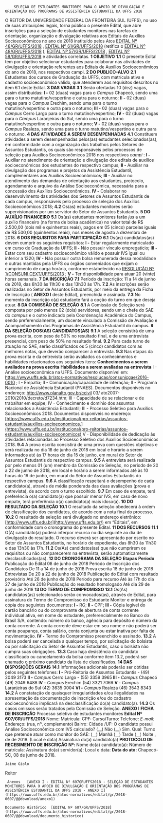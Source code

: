         SELEÇÃO DE ESTUDANTES MONITORES PARA O APOIO DE DIVULGAÇÃO E ORIENTAÇÃO DOS PROGRAMAS DE ASSISTÊNCIA ESTUDANTIL DA UFFS 2018  

 O REITOR DA UNIVERSIDADE FEDERAL DA FRONTEIRA SUL (UFFS), no uso de suas atribuições legais, torna público o presente Edital, que abre inscrições para a seleção de estudantes monitores nas tarefas de orientação, organização e divulgação relativas aos Editais de Auxílios Socioeconômicos no ano de 2018 instituído pelos Atos [EDITAL Nº 48/GR/UFFS/2018](https://www.uffs.edu.br/atos-normativos/edital/gr/2018-0048)  , [EDITAL Nº 61/GR/UFFS/2018](https://www.uffs.edu.br/atos-normativos/edital/gr/2018-0061)  (retifica o [EDITAL Nº 48/GR/UFFS/2018](https://www.uffs.edu.br/atos-normativos/edital/gr/2018-0048)  ), [EDITAL Nº 57/GR/UFFS/2018](https://www.uffs.edu.br/atos-normativos/edital/gr/2018-0057)  , [EDITAL Nº 58/GR/UFFS/2018](https://www.uffs.edu.br/atos-normativos/edital/gr/2018-0058)  e atividades correlatas.  **1 OBJETIVO**  **1.1** O presente Edital tem por objetivo selecionar estudantes para colaborar nas atividades de divulgação e orientação referentes aos Editais de Auxílios Socioeconômicos do ano de 2018, nos respectivos campi.  **2 DO PUBLICO-ALVO**  **2.1** Estudantes dos cursos de Graduação da UFFS, com matrícula ativa e cadastro socioeconômico válido, que atenderem aos requisitos descritos no item 6.1 deste Edital.  **3 DAS VAGAS**  **3.1** Serão ofertadas 10 (dez) vagas, assim distribuídas: **I -** 02 (duas) vagas para o *Campus* Chapecó, sendo uma para o turno matutino/vespertino e outra para o noturno; **II -** 02 (duas) vagas para o *Campus* Erechim, sendo uma para o turno matutino/vespertino e outra para o noturno; **III -** 02 (duas) vagas para o *Campus* Cerro Largo para o turno matutino/vespertino; **IV -** 02 (duas) vagas para o *Campus* Laranjeiras do Sul, sendo uma para o turno matutino/vespertino e outra para o noturno; **V -** 02 (duas) vagas para o *Campus* Realeza, sendo uma para o turno matutino/vespertino e outra para o noturno.  **4 DAS ATIVIDADES A SEREM DESEMPENHADAS**  **4.1** Constituem atividades a serem desempenhadas pelos(as) estudantes selecionados(as), em conformidade com a organização dos trabalhos pelos Setores de Assuntos Estudantis, os quais são responsáveis pelos processos de seleção para Auxílios Socioeconômicos 2018 nos respectivos *campi* : **I -** Auxiliar no atendimento de orientação e divulgação dos editais de auxílios socioeconômicos dos estudantes do respectivo campus; **II -** Auxiliar na divulgação dos programas e projetos da Assistência Estudantil, complementares aos Auxílios Socioeconômicos; **III -** Auxiliar no atendimento das demandas de orientação aos estudantes, protocolo, agendamento e arquivo da Análise Socioeconômica, necessária para a concessão dos Auxílios Socioeconômicos. **IV -** Colaborar no desenvolvimento das atividades dos Setores de Assuntos Estudantis de cada campus, responsáveis pelo processo de seleção dos Auxílios Socioeconômicos 2018; **4.2** Os(as) estudantes monitores serão supervisionados por um servidor do Setor de Assuntos Estudantis.  **5 DO AUXÍLIO FINANCEIRO**  **5.1** Os(as) estudantes monitores farão *jus* a um auxílio financeiro (na forma de bolsa acadêmica) no valor total de R$ 2.500,00 (dois mil e quinhentos reais), pagos em 05 (cinco) parcelas iguais de R$ 500,00 (quinhentos reais), nos meses de agosto a dezembro de 2018.  **6 DOS REQUISITOS PARA PARTICIPAÇÃO**  **6.1** Os(as) candidatos(as) devem cumprir os seguintes requisitos: **I -** Estar regularmente matriculado em curso de Graduação da UFFS; **II -** Não possuir vínculo empregatício; **III -** Estar com seu cadastro socioeconômico válido e possuir IVS igual ou inferior a 1320; **IV -** Não possuir outra bolsa remunerada dessa modalidade e outras mantidas pela UFFS ou órgãos conveniados que exijam o cumprimento de carga horária, conforme estabelecido na [RESOLUÇÃO Nº 1/CONSUNI CEXT/UFFS/2013](https://www.uffs.edu.br/atos-normativos/resolucao/consunicext/2013-0001)  ; **V -** Ter disponibilidade para atuar 20 (vinte) horas semanais.  **7 DA INSCRIÇÃO**  **7.1** Período da inscrição: 11 a 14 de junho de 2018, das 8h30 às 11h30 e das 13h30 às 17h. **7.2** As inscrições serão realizadas no Setor de Assuntos Estudantis, por meio da entrega da Ficha de Inscrição ( **ANEXO I** deste Edital), preenchida e assinada. **7.3** No momento da inscrição o(a) estudante fará a opção do turno em que deseja atuar.  **8 DA COMISSÃO DE SELEÇÃO**  **8.1** A Comissão de Seleção será composta por pelo menos 02 (dois) servidores, sendo um o chefe do SAE do *campus* e o outro indicado pela Coordenação Acadêmica do Campus, sendo preferencialmente, um docente vinculado a Comissão de Avaliação e Acompanhamento dos Programas de Assistência Estudantil do campus.  **9 DA SELEÇÃO DOS(AS) CANDIDATOS(AS)**  **9.1** A seleção consistirá de uma prova escrita, com peso de 50% no resultado final, e de uma entrevista presencial, com peso de 50% no resultado final. **9.2** Para cada turno de atuação no SAE, serão classificados os 5 (cinco) candidatos com as melhores notas, que deverão comparecer à entrevista. **9.3** Nas etapas da prova escrita e da entrevista serão avaliados os conhecimentos e habilidades relacionados aos seguintes itens:     **Conhecimentos a serem avaliados na prova escrita**    **Habilidades a serem avaliadas na entrevista**      I - Análise socioeconômica na UFFS. Documento disponível em: <https://www.uffs.edu.br/atos-normativos/resolucao/consunicgae/2016-0010> ;   I - Empatia; II - Comunicação/capacidade de interação;     II - Programa Nacional de Assistência Estudantil (PNAES). Documentos disponíveis no endereço: <http://www.planalto.gov.br/ccivil> 03/ ato2007-2010/2010/decreto/d7234.htm;   III - Capacidade de se relacionar e de trabalhar em equipe; IV - Conhecimento e domínio dos assuntos relacionados a Assistência Estudantil;     III - Processo Seletivo para Auxílios Socioeconômicos 2018. Documentos disponíveis no endereço: [https://www.uffs.edu.br/institucional/pro-reitorias/assuntos-estudantis/auxilios-socioeconomicos.](https://www.uffs.edu.br/institucional/pro-reitorias/assuntos-estudantis/auxilios-socioeconomicos)    V - Disponibilidade de dedicação às atividades relacionadas ao Processo Seletivo dos Auxílios Socioeconômicos 2018.     **9.4** A prova escrita consistirá de uma prova com questões objetivas e será realizada no dia 18 de junho de 2018 em local e horário a serem informados até às 17 horas do dia 15 de junho, em mural do Setor de Assuntos Estudantis do respectivo campus. **9.5** A entrevista será realizada por pelo menos 01 (um) membro da Comissão de Seleção, no período de 20 a 22 de junho de 2018, em local e horário a serem informados até às 10 horas do 19 de junho, em mural do Setor de Assuntos Estudantis do respectivo campus. **9.6** A classificação respeitará o desempenho de cada candidato(a), através de média ponderada das duas avaliações (prova e entrevista), de acordo com o turno escolhido. **9.7** Em caso de empate, terá preferência o(a) candidato(a) que possuir menor IVS, em caso de novo empate, terá preferência o(a) candidato(a) mais idoso(a).  **10 DO RESULTADO DA SELEÇÃO**  **10.1** O resultado da seleção obedecerá à ordem de classificação dos candidatos, de acordo com a nota final do processo. **10.2** O resultado da seleção será divulgado no endereço eletrônico: [http://www.uffs.edu.br](http://www.uffs.edu.br/)  em “Editais”, em conformidade com o cronograma do presente Edital.  **11 DOS RECURSOS**  **11.1** O(A) candidato(a) poderá interpor recurso no dia seguinte ao dia de divulgação do resultado. O recurso deverá ser apresentado por escrito no Setor de Assuntos Estudantis, no horário de expediente, das 8h30 às 11h30 e das 13h30 às 17h. **11.2** Os(As) candidatos(as) que não cumprirem os requisitos ou não comparecerem na entrevista, serão automaticamente desclassificados(as).  **12 DO CRONOGRAMA DA SELEÇÃO**      **Etapas**    **Período**      Publicação do Edital   08 de junho de 2018     Período de Inscrição dos Candidatos   De 11 a 14 de junho de 2018     Prova escrita   18 de junho de 2018     Entrevistas   De 20 a 22 de junho de 2018     Publicação do Edital com resultado provisório   Até 26 de junho de 2018     Período para recurso   Até às 17h do dia 27 de junho de 2018     Publicação do resultado homologado   Até dia 29 de junho de 2018      **13 DO TERMO DE COMPROMISSO**  **13.1** Os(As) candidatos(as) selecionados serão convocados(as), através de Edital, para assinatura do Termo de Compromisso do Estudante Monitor e entrega de cópia dos seguintes documentos: **I -** RG; **II -** CPF; **III -** Cópia legível do cartão bancário ou do comprovante de abertura de conta corrente individual ativa, em nome do estudante, preferencialmente no Banco do Brasil S/A, contendo: número do banco, agência para depósito e número da conta corrente. A conta corrente deve estar em seu nome e não poderá ser conta poupança, conta salário, conta conjunta ou estar inativa por falta de movimentação. **IV -** Termo de Compromisso preenchido e assinado. **13.2** A bolsa poderá ser cancelada a qualquer tempo, por solicitação do bolsista ou por solicitação do Setor de Assuntos Estudantis, caso o bolsista não cumpra suas obrigações. **13.3** Caso haja desistência do candidato classificado ou cancelamento da bolsa conforme item 13.2, poderá ser chamado o próximo candidato da lista de classificados.  **14 DAS DISPOSIÇÕES GERAIS**  **14.1** Informações adicionais poderão ser obtidas pelos seguintes telefones: **I -** Pró-Reitoria de Assuntos Estudantis - (49) 2049 3173 **II -**  *Campus* Cerro Largo - (55) 3359 3965 **III -**  *Campus* Chapecó (49) 2049 6488 **IV -**  *Campus* Erechim (54) 3321 7066 **V -**  *Campus* Laranjeiras do Sul (42) 3635 0004 **VI -**  *Campus* Realeza (46) 3543 8343 **14.2** A constatação de quaisquer irregularidades e/ou ilegalidades na apresentação da documentação de inscrição e/ou do cadastro socioeconômico implicará na desclassificação do(a) candidato(a). **14.3** Os casos omissos serão tratados pela Comissão de Seleção.   **ANEXO I**   **FICHA DE INSCRIÇÃO**       Processo seletivo de estudantes monitores **Edital Nº 607/GR/UFFS/2018**      Nome:     Matrícula:         CPF:   Curso/Turno:     Telefone:   *E-mail:*      Endereço: (rua, nº, complemento)     Bairro:   Cidade /UF:     O candidato possui Análise Socioeconômica com IVS calculado? (\_\_) Não (\_\_) Sim. Qual:     Turno que pretende atuar como monitor do SAE: (\_\_) Manhã (\_\_) Tarde (\_\_) Noite     , de de 2018. (Local e data) Assinatura do(a) candidato(a)           **PROTOCOLO DE RECEBIMENTO DE INSCRIÇÃO Nº:**      Nome do(a) candidato(a):     Número de matrícula:         Assinatura do(a) servidor(a):         Local e data:          **Data do ato:** Chapecó-SC, 08 de junho de 2018.   
 

    Jaime Giolo   
 Reitor 

     Anexos   [ANEXO I - EDITAL Nº 607GRUFFS2018 - SELEÇÃO DE ESTUDANTES MONITORES PARA O APOIO DE DIVULGAÇÃO E ORIENTAÇÃO DOS PROGRAMAS DE ASSISTÊNCIA ESTUDANTIL DA UFFS 2018 - ANEXO I](https://www.uffs.edu.br/atos-normativos/edital/gr/2018-0607/@@download/anexo1)  

    Documento Histórico  [EDITAL Nº 607/GR/UFFS/2018](https://www.uffs.edu.br/atos-normativos/edital/gr/2018-0607/@@download/documento_historico)     
      